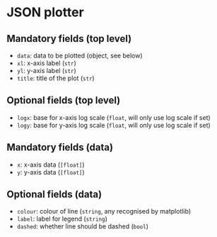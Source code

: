 # JSON plotter

## Mandatory fields (top level) 

- `data`: data to be plotted (object, see below)
- `xl`: x-axis label (`str`) 
- `yl`: y-axis label (`str`)
- `title`: title of the plot (`str`)

## Optional fields (top level) 

- `logx`: base for x-axis log scale (`float`, will only use log scale if set)
- `logy`: base for y-axis log scale (`float`, will only use log scale if set)

## Mandatory fields (data) 

- `x`: x-axis data (`[float]`)
- `y`: y-axis data (`[float]`)

## Optional fields (data) 

- `colour`: colour of line (`string`, any recognised by matplotlib) 
- `label`: label for legend (`string`) 
- `dashed`: whether line should be dashed (`bool`)
